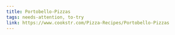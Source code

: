 ```yaml
---
title: Portobello-Pizzas
tags: needs-attention, to-try
link: https://www.cookstr.com/Pizza-Recipes/Portobello-Pizzas
---
```


